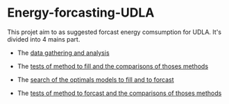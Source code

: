 # Energy-forcasting-UDLA
This projet aim to as suggested forcast energy comsumption for UDLA.
It's divided into 4 mains part.

* The [data gathering and analysis](https://github.com/alexphil12/Energy-forcasting-udla-fin/tree/main/Data%20extraction)

* The [tests of method to fill and the comparisons of thoses methods](https://github.com/alexphil12/Energy-forcasting-udla-fin/tree/main/filling%20method)

* The [search of the optimals models to fill and to forcast](https://github.com/alexphil12/Energy-forcasting-udla-fin/tree/main/grid-search%20optimisation)

* The [tests of method to forcast and the comparisons of thoses methods](https://github.com/alexphil12/Energy-forcasting-udla-fin/tree/main/model%20to%20forecast)
